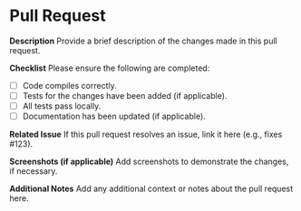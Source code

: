 # Pull Request

**Description**
Provide a brief description of the changes made in this pull request.

**Checklist**
Please ensure the following are completed:

- [ ] Code compiles correctly.
- [ ] Tests for the changes have been added (if applicable).
- [ ] All tests pass locally.
- [ ] Documentation has been updated (if applicable).

**Related Issue**
If this pull request resolves an issue, link it here (e.g., fixes #123).

**Screenshots (if applicable)**
Add screenshots to demonstrate the changes, if necessary.

**Additional Notes**
Add any additional context or notes about the pull request here.
